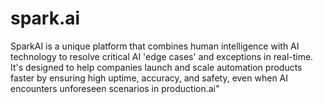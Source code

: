 # spark.ai
SparkAI is a unique platform that combines human intelligence with AI technology to resolve critical AI 'edge cases' and exceptions in real-time. It's designed to help companies launch and scale automation products faster by ensuring high uptime, accuracy, and safety, even when AI encounters unforeseen scenarios in production.ai"
